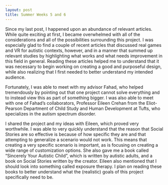 ```yaml
---
layout: post
title: Summer Weeks 5 and 6
---
```


Since my last post, I happened upon an abundance of relevant articles. While quite exciting at first, I became overwhelmed with all of the considerations and all of the possibilities surrounding this project. I was especially glad to find a couple of recent articles that discussed real games and VR for autistic contexts, however, and in a manner that summed up relevant studies by highlighting what works and what needs improvement in this field in general. Reading these articles helped me to understand that it was necessary to begin working on creating a good and purposeful design, while also realizing that I first needed to better understand my intended audience.

Fortunately, I was able to meet with my advisor Fahad, who helped tremendously by pointing out that one project cannot solve everything and to instead view this as part of something bigger. I was also able to meet with one of Fahad’s collaborators, Professor Eileen Crehan from the Eliot-Pearson Department of Child Study and Human Development at Tufts, who specializes in the autism spectrum disorder.  

I shared the project and my ideas with Eileen, which proved very worthwhile. I was able to very quickly understand that the reason that Social Stories are so effective is because of how specific they are and that attempting to generalize a scenario would not work. This means that creating a very specific scenario is important, as is focusing on creating a wide range of customization options. She also gave me a book called “Sincerely Your Autistic Child”, which is written by autistic adults, and a book on Social Stories written by the creator. Eileen also mentioned that I should look into something called exposure therapy. I plan on reading these books to better understand what the (realistic) goals of this project specifically need to be.
